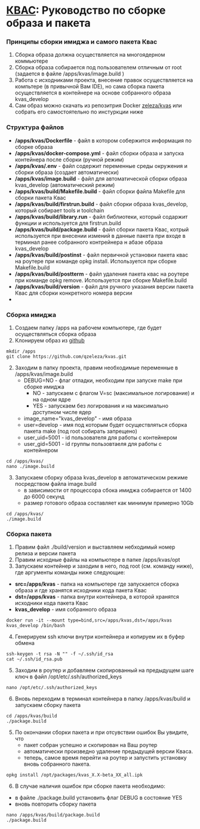 # [КВАС](https://forum.keenetic.com/topic/14415-пробуем-квас-shadowsocks-и-другие-vpn-клиенты/?do=findComment&comment=152234): Руководство по сборке образа и пакета

### Принципы сборки имиджа и самого пакета Квас
1. Сборка образа должна осуществляется на многоядерном коммьютере
2. Сборка образа собирается под пользователем отличным от root (задается в файле /apps/kvas/image.build )
3. Работа с исходниками проекта, внесение правок осуществляется на компьтере (в привычной Вам IDE), но сама сборка пакета осуществляется в контейнере на основе собранного образа kvas_develop
4. Сам образ можно скачать из репозитрия Docker [zeleza/kvas](https://hub.docker.com/r/zeleza/kvas) или собрать его самостоятельно по инстуркции ниже 

### Структура файлов
- **/apps/kvas/Dockerfile** - файл в котором собержится информация по сборке образа
- **/apps/kvas/docker-compose.yml** - файл сборки образа и запуска контейнера после сборки (ручной режим)
- **/apps/kvas/.env** - файл содержит переменные среды окружения и сборки образа (создает автоматически)
- **/apps/kvas/image.build** - файл для автоматической сборки образа kvas_develop (автоматический режим)
- **/apps/kvas/build/Makefile.build** - файл сборки файла Makefile для сборки пакета Квас
- **/apps/kvas/build/firstrun.build** - файл сборки образа kvas_develop, который собирает tools и toolchain
- **/apps/kvas/build/library.run** - файл библиотеки, который содаржит функции и используется для firstrun.build
- **/apps/kvas/build/package.build** - файл сборки пакета Квас, котрый используется при внесении измений в данные пакета при входе в терминал ранее собранного контрейнера н абазе образа kvas_develop
- **/apps/kvas/build/postinst** - файл первичной установки пакета квас на роутере при команде opkg install. Используется при сборке Makefile.build
- **/apps/kvas/build/postterm** - файл удаления пакета квас на роутере при команде opkg remove. Используется при сборке Makefile.build
- **/apps/kvas/build/version** - файл для ручного указания версии пакета Квас для сборки конкретного номера версии
- 
### Сборка имиджа
1. Создаем папку /apps на рабочем компьютере, где будет осуществляться сборка образа
2. Клонируем образ из [github](https://github.com/qzeleza/kvas) 
```
mkdir /apps 
git clone https://github.com/qzeleza/kvas.git
```
2. Заходим в папку проекта, правим необходимые переменные в /apps/kvas/image.build 
    - DEBUG=NO - флаг отладки, необходим при запуске make при сборке имиджа 
      - NO -  запускаем с флагом V=sc (максимальное логирование) и на одном ядре
      - YES - запускаем без логирования и на максимально доступном числе ядер
    - image_name="kvas_develop" - имя образа 
    - user=develop - имя под которым будет осуществляться сборка пакета make (под root собирать запрещено)
    - user_uid=5001 - id пользователя для работы с контейнером
    - user_gid=5001 - id группы пользовтаеля для работы с контейнером
```
cd /apps/kvas/
nano ./image.build
```
3. Запускаем сборку образа kvas_develop в автоматическом режиме посредством файла image.build
    - в зависимости от процессора сбока имиджа собирается от 1400 до 6000 секунд 
    - размер готового образа составляет как минимум примерно 10Gb

```
cd /apps/kvas/
./image.build
```

### Сборка пакета
1. Правим файл ./build/version и выставляем небходимый номер релиза и версии пакета 
2. Правим исходные файлы на компьютере в папке /apps/kvas/opt 
3. Запускаем контейнер и заходим в него, под root (см. команду ниже), где аргументы команды ниже следующие:
  - **src=/apps/kvas** - папка на компьютере где запускается сборка образа и где хранятся исходники кода пакета Квас
  - **dst=/apps/kvas** - папка внутри контейнера, в которой хранятся исходники кода пакета Квас 
  - **kvas_develop** - имя собранного образа
```
docker run -it --mount type=bind,src=/apps/kvas,dst=/apps/kvas kvas_develop /bin/bash
```
4. Генерируем ssh ключи внутри контейнера и копируем их в буфер обмена
```
ssh-keygen -t rsa -N "" -f ~/.ssh/id_rsa
cat ~/.ssh/id_rsa.pub 
```
5. Заходим в роутер и добавляем скопированный на предыдущем шаге ключ в файл /opt/etc/.ssh/authorized_keys
```
nano /opt/etc/.ssh/authorized_keys
```
6. Вновь переходим в терминал контейнера в папку /apps/kvas/build и запускаем сборку пакета
```
cd /apps/kvas/build
./package.build
```
5. По окончании сборки пакета и при отсувствии ошибок Вы увидите, что 
   - пакет собран успешно и скопирован на Ваш роутер 
   - автоматически произведно удаление предыдущей версии Кваса. 
   - теперь, самое время перейти на роутер и запустить установку вновь собранного пакета.
```
opkg install /opt/packages/kvas_Х.Х-beta_ХХ_all.ipk
```
6. В случае наличия ошибок при сборке пакета необходимо:
  - в файле ./package.build установить флаг DEBUG в состояние YES 
  - вновь повторить сборку пакета
```
nano /apps/kvas/build/package.build
./package.build
```
